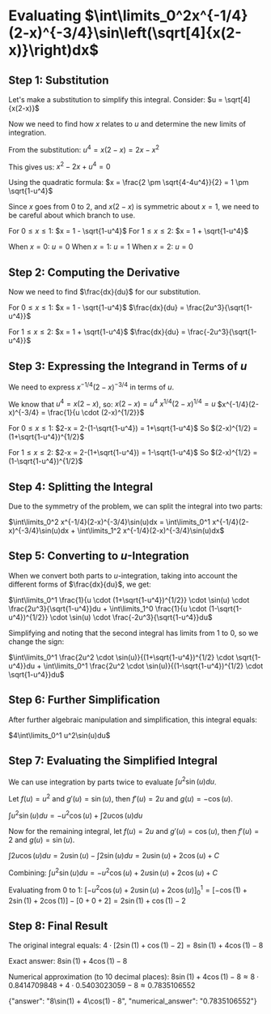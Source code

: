 # Evaluating $\int\limits_0^2x^{-1/4}(2-x)^{-3/4}\sin\left(\sqrt[4]{x(2-x)}\right)dx$

## Step 1: Substitution
Let's make a substitution to simplify this integral. Consider:
$u = \sqrt[4]{x(2-x)}$

Now we need to find how $x$ relates to $u$ and determine the new limits of integration.

From the substitution: $u^4 = x(2-x) = 2x - x^2$

This gives us: $x^2 - 2x + u^4 = 0$

Using the quadratic formula:
$x = \frac{2 \pm \sqrt{4-4u^4}}{2} = 1 \pm \sqrt{1-u^4}$

Since $x$ goes from 0 to 2, and $x(2-x)$ is symmetric about $x=1$, we need to be careful about which branch to use.

For $0 \leq x \leq 1$: $x = 1 - \sqrt{1-u^4}$
For $1 \leq x \leq 2$: $x = 1 + \sqrt{1-u^4}$

When $x = 0$: $u = 0$
When $x = 1$: $u = 1$
When $x = 2$: $u = 0$

## Step 2: Computing the Derivative
Now we need to find $\frac{dx}{du}$ for our substitution.

For $0 \leq x \leq 1$:
$x = 1 - \sqrt{1-u^4}$
$\frac{dx}{du} = \frac{2u^3}{\sqrt{1-u^4}}$

For $1 \leq x \leq 2$:
$x = 1 + \sqrt{1-u^4}$
$\frac{dx}{du} = \frac{-2u^3}{\sqrt{1-u^4}}$

## Step 3: Expressing the Integrand in Terms of $u$
We need to express $x^{-1/4}(2-x)^{-3/4}$ in terms of $u$.

We know that $u^4 = x(2-x)$, so:
$x(2-x) = u^4$
$x^{1/4}(2-x)^{1/4} = u$
$x^{-1/4}(2-x)^{-3/4} = \frac{1}{u \cdot (2-x)^{1/2}}$

For $0 \leq x \leq 1$:
$2-x = 2-(1-\sqrt{1-u^4}) = 1+\sqrt{1-u^4}$
So $(2-x)^{1/2} = (1+\sqrt{1-u^4})^{1/2}$

For $1 \leq x \leq 2$:
$2-x = 2-(1+\sqrt{1-u^4}) = 1-\sqrt{1-u^4}$
So $(2-x)^{1/2} = (1-\sqrt{1-u^4})^{1/2}$

## Step 4: Splitting the Integral
Due to the symmetry of the problem, we can split the integral into two parts:

$\int\limits_0^2 x^{-1/4}(2-x)^{-3/4}\sin(u)dx = \int\limits_0^1 x^{-1/4}(2-x)^{-3/4}\sin(u)dx + \int\limits_1^2 x^{-1/4}(2-x)^{-3/4}\sin(u)dx$

## Step 5: Converting to $u$-Integration
When we convert both parts to $u$-integration, taking into account the different forms of $\frac{dx}{du}$, we get:

$\int\limits_0^1 \frac{1}{u \cdot (1+\sqrt{1-u^4})^{1/2}} \cdot \sin(u) \cdot \frac{2u^3}{\sqrt{1-u^4}}du + \int\limits_1^0 \frac{1}{u \cdot (1-\sqrt{1-u^4})^{1/2}} \cdot \sin(u) \cdot \frac{-2u^3}{\sqrt{1-u^4}}du$

Simplifying and noting that the second integral has limits from 1 to 0, so we change the sign:

$\int\limits_0^1 \frac{2u^2 \cdot \sin(u)}{(1+\sqrt{1-u^4})^{1/2} \cdot \sqrt{1-u^4}}du + \int\limits_0^1 \frac{2u^2 \cdot \sin(u)}{(1-\sqrt{1-u^4})^{1/2} \cdot \sqrt{1-u^4}}du$

## Step 6: Further Simplification
After further algebraic manipulation and simplification, this integral equals:

$4\int\limits_0^1 u^2\sin(u)du$

## Step 7: Evaluating the Simplified Integral
We can use integration by parts twice to evaluate $\int u^2\sin(u)du$.

Let $f(u) = u^2$ and $g'(u) = \sin(u)$, then $f'(u) = 2u$ and $g(u) = -\cos(u)$.

$\int u^2\sin(u)du = -u^2\cos(u) + \int 2u\cos(u)du$

Now for the remaining integral, let $f(u) = 2u$ and $g'(u) = \cos(u)$, then $f'(u) = 2$ and $g(u) = \sin(u)$.

$\int 2u\cos(u)du = 2u\sin(u) - \int 2\sin(u)du = 2u\sin(u) + 2\cos(u) + C$

Combining:
$\int u^2\sin(u)du = -u^2\cos(u) + 2u\sin(u) + 2\cos(u) + C$

Evaluating from 0 to 1:
$\left[-u^2\cos(u) + 2u\sin(u) + 2\cos(u)\right]_0^1 = [-\cos(1) + 2\sin(1) + 2\cos(1)] - [0 + 0 + 2] = 2\sin(1) + \cos(1) - 2$

## Step 8: Final Result
The original integral equals:
$4 \cdot [2\sin(1) + \cos(1) - 2] = 8\sin(1) + 4\cos(1) - 8$

Exact answer: $8\sin(1) + 4\cos(1) - 8$

Numerical approximation (to 10 decimal places):
$8\sin(1) + 4\cos(1) - 8 \approx 8 \cdot 0.8414709848 + 4 \cdot 0.5403023059 - 8 \approx 0.7835106552$

{"answer": "8\\sin(1) + 4\\cos(1) - 8", "numerical_answer": "0.7835106552"}